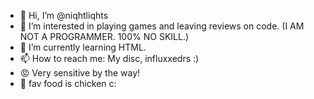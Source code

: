 - 👋 Hi, I’m @niqhtliqhts
- 👀 I’m interested in playing games and leaving reviews on code. (I AM NOT A PROGRAMMER. 100% NO SKILL.)
- 🌱 I’m currently learning HTML.
- 📫 How to reach me: My disc, influxxedrs :)
- 😡 Very sensitive by the way!
- 🍗 fav food is chicken c:
